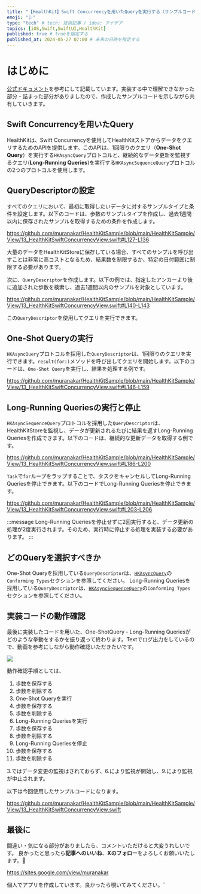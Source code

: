 ```yaml
---
title: "【HealthKit】Swift Concurrencyを用いたQueryを実行する（サンプルコードあり）"
emoji: "🩺"
type: "tech" # tech: 技術記事 / idea: アイデア
topics: [iOS,Swift,SwiftUI,HealthKit]
published: true # trueを指定する
published_at: 2024-05-27 07:00 # 未来の日時を指定する
---
```



# はじめに

[公式ドキュメント](https://developer.apple.com/documentation/healthkit/queries/running_queries_with_swift_concurrency)を参考にして記載しています。実装する中で理解できなかった部分・詰まった部分がありましたので、作成したサンプルコードを示しながら共有していきます。

## Swift Concurrencyを用いたQuery

HealthKitは、Swift Concurrencyを使用してHealthKitストアからデータをクエリするためのAPIを提供します。このAPIは、1回限りのクエリ（**One-Shot Query**）を実行する`HKAsyncQuery`プロトコルと、継続的なデータ更新を監視するクエリ(**Long-Running Queries**)を実行する`HKAsyncSequenceQuery`プロトコルの2つのプロトコルを使用します。

## QueryDescriptorの設定

すべてのクエリにおいて、最初に取得したいデータに対するサンプルタイプと条件を設定します。以下のコードは、歩数のサンプルタイプを作成し、過去1週間以内に保存されたサンプルを取得するための条件を作成します。

https://github.com/muranakar/HealthKitSample/blob/main/HealthKitSample/View/13_HealthKitSwiftConcurrencyView.swift#L127-L136

大量のデータをHealthKitStoreに保存している場合、すべてのサンプルを呼び出すことは非常に高コストとなるため、結果数を制限するか、特定の日付範囲に制限する必要があります。

次に、`QueryDescriptor`を作成します。以下の例では、指定したアンカーより後に追加された歩数を検索し、過去1週間以内のサンプルを対象としています。

https://github.com/muranakar/HealthKitSample/blob/main/HealthKitSample/View/13_HealthKitSwiftConcurrencyView.swift#L140-L143

この`QueryDescriptor`を使用してクエリを実行できます。

## One-Shot Queryの実行

`HKAsyncQuery`プロトコルを採用した`QueryDescriptor`は、1回限りのクエリを実行できます。`result(for:)`メソッドを呼び出してクエリを開始します。以下のコードは、`One-Shot Query`を実行し、結果を処理する例です。

https://github.com/muranakar/HealthKitSample/blob/main/HealthKitSample/View/13_HealthKitSwiftConcurrencyView.swift#L146-L159

## Long-Running Queriesの実行と停止

`HKAsyncSequenceQuery`プロトコルを採用した`QueryDescriptor`は、HealthKitStoreを監視し、データが更新されるたびに結果を返すLong-Running Queriesを作成できます。以下のコードは、継続的な更新データを取得する例です。

https://github.com/muranakar/HealthKitSample/blob/main/HealthKitSample/View/13_HealthKitSwiftConcurrencyView.swift#L186-L200

`Task`で`for`ループをラップすることで、タスクをキャンセルしてLong-Running Queriesを停止できます。以下のコードでLong-Running Queriesを停止できます。

https://github.com/muranakar/HealthKitSample/blob/main/HealthKitSample/View/13_HealthKitSwiftConcurrencyView.swift#L203-L206

:::message
Long-Running Queriesを停止せずに2回実行すると、データ更新の処理が2度実行されます。そのため、実行時に停止する処理を実装する必要があります。
:::

## どのQueryを選択すべきか

One-Shot Queryを採用している`QueryDescriptor`は、[`HKAsyncQuery`](https://developer.apple.com/documentation/healthkit/hkasyncquery)の`Conforming Types`セクションを参照してください。
Long-Running Queriesを採用している`QueryDescriptor`は、[`HKAsyncSequenceQuery`](https://developer.apple.com/documentation/healthkit/hkasyncsequencequery)の`Conforming Types`セクションを参照してください。

## 実装コードの動作確認

最後に実装したコードを用いた、One-ShotQuery・Long-Running Queriesがどのような挙動をするかを振り返って終わります。Textでログ出力をしているので、動画を参考にしながら動作確認いただきたいです。

![](https://storage.googleapis.com/zenn-user-upload/612a929b6899-20240524.gif)

動作確認手順としては、

1. 歩数を保存する
2. 歩数を削除する
3. One-Shot Queryを実行
4. 歩数を保存する
5. 歩数を削除する
6. Long-Running Queriesを実行
7. 歩数を保存する
8. 歩数を削除する
9. Long-Running Queriesを停止
10. 歩数を保存する
11. 歩数を削除する

3.ではデータ変更の監視はされておらず、6.により監視が開始し、9.により監視が中止されます。

以下は今回使用したサンプルコードになります。

https://github.com/muranakar/HealthKitSample/blob/main/HealthKitSample/View/13_HealthKitSwiftConcurrencyView.swift

## 最後に

間違い・気になる部分がありましたら、コメントいただけると大変うれしいです。
良かったと思ったら**記事へのいいね**、**Xのフォロー**をよろしくお願いいたします。🙇

https://sites.google.com/view/muranakar

個人でアプリを作成しています。良かったら覗いてみてください。˝
